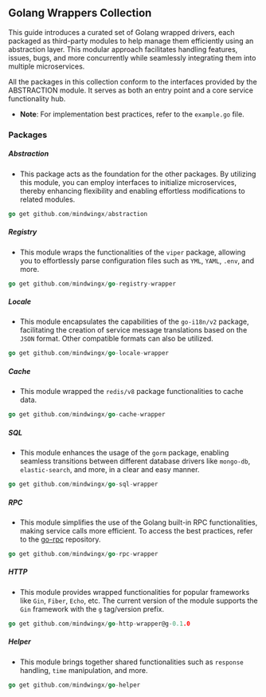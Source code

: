 ## Golang Wrappers Collection

This guide introduces a curated set of Golang wrapped drivers, each packaged as third-party modules to help manage them
efficiently using an abstraction layer.
This modular approach facilitates handling features, issues, bugs, and more concurrently while seamlessly integrating
them into multiple microservices.

All the packages in this collection conform to the interfaces provided by the ABSTRACTION module.
It serves as both an entry point and a core service functionality hub.

- **Note**: For implementation best practices, refer to the `example.go` file.

### Packages

##### Abstraction

- This package acts as the foundation for the other packages. By utilizing this module, you can employ interfaces to
  initialize microservices, thereby enhancing flexibility and enabling effortless modifications to related modules.

```go
go get github.com/mindwingx/abstraction
```

##### Registry

- This module wraps the functionalities of the `viper` package, allowing you to effortlessly parse configuration files
  such as `YML`, `YAML`, `.env`, and more.

```go
go get github.com/mindwingx/go-registry-wrapper
```

##### Locale

- This module encapsulates the capabilities of the `go-i18n/v2` package, facilitating the creation of service message
  translations based on the `JSON` format. Other compatible formats can also be utilized.

```go
go get github.com/mindwingx/go-locale-wrapper
```

##### Cache

- This module wrapped the `redis/v8` package functionalities to cache data.

```go
go get github.com/mindwingx/go-cache-wrapper
```

##### SQL

- This module enhances the usage of the `gorm` package, enabling seamless transitions between different database drivers
  like `mongo-db`, `elastic-search`, and more, in a clear and easy manner.

```go
go get github.com/mindwingx/go-sql-wrapper
```

##### RPC

- This module simplifies the use of the Golang built-in RPC functionalities, making service calls more efficient. To
  access the best practices, refer to the <a href="https://github.com/mindwingx/go-rpc" traget="_blank">go-rpc</a>
  repository.

```go
go get github.com/mindwingx/go-rpc-wrapper
```

##### HTTP

- This module provides wrapped functionalities for popular frameworks like `Gin`, `Fiber`, `Echo`, etc. The current
  version of the module supports the `Gin` framework with the `g` tag/version prefix.

```go
go get github.com/mindwingx/go-http-wrapper@g-0.1.0
```

##### Helper

- This module brings together shared functionalities such as `response` handling, `time` manipulation, and more.

```go
go get github.com/mindwingx/go-helper
```